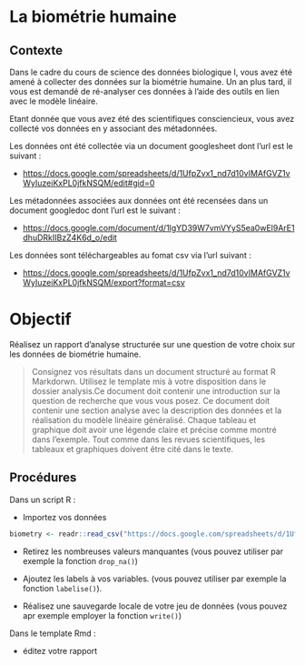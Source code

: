 La biométrie humaine
================

<!--- do not edit readme.md ---->

## Contexte

Dans le cadre du cours de science des données biologique I, vous avez
été amené à collecter des données sur la biométrie humaine. Un an plus
tard, il vous est demandé de ré-analyser ces données à l’aide des outils
en lien avec le modèle linéaire.

Etant donnée que vous avez été des scientifiques consciencieux, vous
avez collecté vos données en y associant des métadonnées.

Les données ont été collectée via un document googlesheet dont l’url est
le suivant
    :

  - <https://docs.google.com/spreadsheets/d/1UfpZvx1_nd7d10vIMAfGVZ1vWyIuzeiKxPL0jfkNSQM/edit#gid=0>

Les métadonnées associées aux données ont été recensées dans un document
googledoc dont l’url est le suivant
    :

  - <https://docs.google.com/document/d/1lgYD39W7vmVYyS5ea0wEl9ArE1dhuDRkIIBzZ4K6d_o/edit>

Les données sont téléchargeables au fomat csv via l’url suivant
    :

  - <https://docs.google.com/spreadsheets/d/1UfpZvx1_nd7d10vIMAfGVZ1vWyIuzeiKxPL0jfkNSQM/export?format=csv>

# Objectif

Réalisez un rapport d’analyse structurée sur une question de votre choix
sur les données de biométrie humaine.

> Consignez vos résultats dans un document structuré au format R
> Markdorwn. Utilisez le template mis à votre disposition dans le
> dossier analysis.Ce document doit contenir une introduction sur la
> question de recherche que vous vous posez. Ce document doit contenir
> une section analyse avec la description des données et la réalisation
> du modèle linéaire généralisé. Chaque tableau et graphique doit avoir
> une légende claire et précise comme montré dans l’exemple. Tout comme
> dans les revues scientifiques, les tableaux et graphiques doivent être
> cité dans le texte.

## Procédures

Dans un script R :

  - Importez vos
données

<!-- end list -->

``` r
biometry <- readr::read_csv("https://docs.google.com/spreadsheets/d/1UfpZvx1_nd7d10vIMAfGVZ1vWyIuzeiKxPL0jfkNSQM/export?format=csv", locale = readr::locale(decimal_mark = ","))
```

  - Retirez les nombreuses valeurs manquantes (vous pouvez utiliser par
    exemple la fonction `drop_na()`)

  - Ajoutez les labels à vos variables. (vous pouvez utiliser par
    exemple la fonction `labelise()`).

  - Réalisez une sauvegarde locale de votre jeu de données (vous pouvez
    apr exemple employer la fonction `write()`)

Dans le template Rmd :

  - éditez votre rapport
